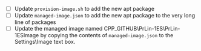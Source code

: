 - [ ] Update `provision-image.sh` to add the new apt package
- [ ] Update `managed-image.json` to add the new apt package to the very long line of packages
- [ ] Update the managed image named CPP_GITHUB\PrLin-1ES\PrLin-1ESImage by copying the contents of `managed-image.json` to the Settings\Image text box.
